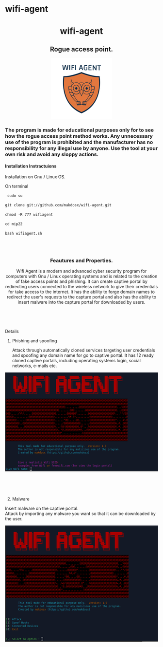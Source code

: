 # wifi-agent

 <h1 align="center"> wifi-agent </h1>
 
 <h2 align="center"> Rogue access point. </h2> 

<p align="center">
<img src="logo/logo.png">  </br>
</p>


<h3>

The program is made for educational purposes only for to see how the rogue access point method works.
Any unnecessary use of the program is prohibited and the manufacturer has no responsibility for any illegal use by anyone.
Use the tool at your own risk and avoid any sloppy actions.

 </h3>
 
<p>
  
<h4> Installation Instractuions </h4>

Installation on Gnu / Linux OS. </br>

On terminal </br>

```diff
 sudo su 
```

```diff
git clone git://github.com/makdosx/wifi-agent.git 
```
```diff
chmod -R 777 wifiagent 
```

```diff
cd mip22
```

```diff
bash wifiagent.sh
```

</br> </br>

</p>



<h3 align="center">
Feautures and Properties.
</h3>

<p align="center">
Wifi Agent is a modern and advanced cyber security program for computers with Gnu / Linux operating systems and is related to the creation of fake access points and phishing.
It can create captive portal by redirecting users connected to the wireless network to give their credentials for take access to the internet.
It has the ability to forge domain names to redirect the user's requests to the capture portal and also has the ability to insert malware into the capture portal for downloaded by users.
</p>

 
<br/> <br/> <br/> 

<p>
 
Details

 
1) Phishing and spoofing 

   Attack through automatically cloned services targeting user credentials <br/> 
   and spoofing any domain name for go to captive portal.
  It has 12 ready cloned captive portals, including operating systems login, social networks, e-mails etc. </br>
 
<img src="sc/sc1.png">


<br/> <br/> <br/> 

 
2) Malware 

  Insert malware on the captive portal. <br/>
  Attack by importing any malware you want so that it can be downloaded by the user.
 
<img src="sc/sc2.png">
 

</p>
